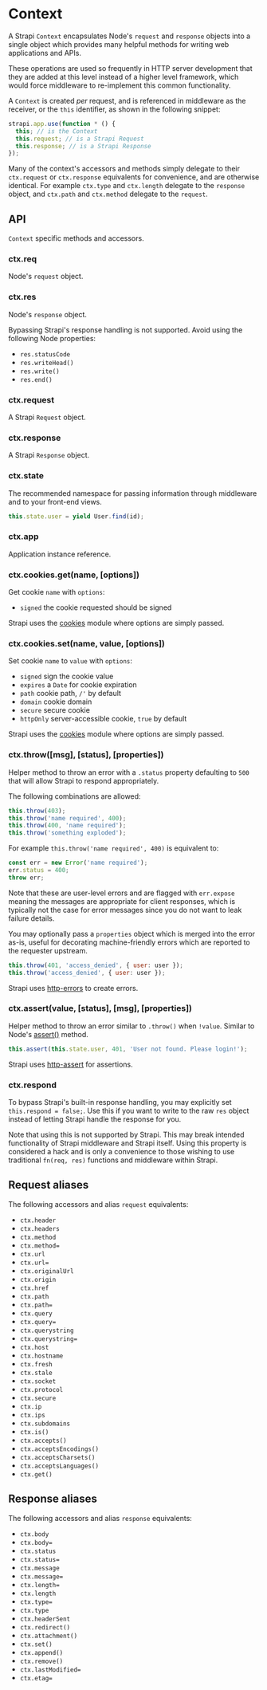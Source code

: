 # Context

A Strapi `Context` encapsulates Node's `request` and `response` objects into a single object which provides many helpful methods for writing web applications and APIs.

These operations are used so frequently in HTTP server development that they are added at this level instead of a higher level framework, which would force middleware to re-implement this common functionality.

A `Context` is created _per_ request, and is referenced in middleware as the receiver, or the `this` identifier, as shown in the following snippet:

```js
strapi.app.use(function * () {
  this; // is the Context
  this.request; // is a Strapi Request
  this.response; // is a Strapi Response
});
```

Many of the context's accessors and methods simply delegate to their `ctx.request` or `ctx.response` equivalents for convenience, and are otherwise identical. For example `ctx.type` and `ctx.length` delegate to the `response` object, and `ctx.path` and `ctx.method` delegate to the `request`.

## API

`Context` specific methods and accessors.

### ctx.req

Node's `request` object.

### ctx.res

Node's `response` object.

Bypassing Strapi's response handling is not supported. Avoid using the following Node properties:

- `res.statusCode`
- `res.writeHead()`
- `res.write()`
- `res.end()`

### ctx.request

A Strapi `Request` object.

### ctx.response

A Strapi `Response` object.

### ctx.state

The recommended namespace for passing information through middleware and to your front-end views.

```js
this.state.user = yield User.find(id);
```

### ctx.app

Application instance reference.

### ctx.cookies.get(name, [options])

Get cookie `name` with `options`:

- `signed` the cookie requested should be signed

Strapi uses the [cookies](https://github.com/jed/cookies) module where options are simply passed.

### ctx.cookies.set(name, value, [options])

Set cookie `name` to `value` with `options`:

- `signed` sign the cookie value
- `expires` a `Date` for cookie expiration
- `path` cookie path, `/'` by default
- `domain` cookie domain
- `secure` secure cookie
- `httpOnly` server-accessible cookie, `true` by default

Strapi uses the [cookies](https://github.com/jed/cookies) module where options are simply passed.

### ctx.throw([msg], [status], [properties])

Helper method to throw an error with a `.status` property defaulting to `500` that will allow Strapi to respond appropriately.

The following combinations are allowed:

```js
this.throw(403);
this.throw('name required', 400);
this.throw(400, 'name required');
this.throw('something exploded');
```

For example `this.throw('name required', 400)` is equivalent to:

```js
const err = new Error('name required');
err.status = 400;
throw err;
```

Note that these are user-level errors and are flagged with `err.expose` meaning the messages are appropriate for client responses, which is typically not the case for error messages since you do not want to leak failure details.

You may optionally pass a `properties` object which is merged into the error as-is, useful for decorating machine-friendly errors which are reported to the requester upstream.

```js
this.throw(401, 'access_denied', { user: user });
this.throw('access_denied', { user: user });
```

Strapi uses [http-errors](https://github.com/jshttp/http-errors) to create errors.

### ctx.assert(value, [status], [msg], [properties])

Helper method to throw an error similar to `.throw()` when `!value`. Similar to Node's [assert()](http://nodejs.org/api/assert.html) method.

```js
this.assert(this.state.user, 401, 'User not found. Please login!');
```

Strapi uses [http-assert](https://github.com/jshttp/http-assert) for assertions.

### ctx.respond

To bypass Strapi's built-in response handling, you may explicitly set `this.respond = false;`. Use this if you want to write to the raw `res` object instead of letting Strapi handle the response for you.

Note that using this is not supported by Strapi. This may break intended functionality of Strapi middleware and Strapi itself. Using this property is considered a hack and is only a convenience to those wishing to use traditional `fn(req, res)` functions and middleware within Strapi.

## Request aliases

The following accessors and alias `request` equivalents:

- `ctx.header`
- `ctx.headers`
- `ctx.method`
- `ctx.method=`
- `ctx.url`
- `ctx.url=`
- `ctx.originalUrl`
- `ctx.origin`
- `ctx.href`
- `ctx.path`
- `ctx.path=`
- `ctx.query`
- `ctx.query=`
- `ctx.querystring`
- `ctx.querystring=`
- `ctx.host`
- `ctx.hostname`
- `ctx.fresh`
- `ctx.stale`
- `ctx.socket`
- `ctx.protocol`
- `ctx.secure`
- `ctx.ip`
- `ctx.ips`
- `ctx.subdomains`
- `ctx.is()`
- `ctx.accepts()`
- `ctx.acceptsEncodings()`
- `ctx.acceptsCharsets()`
- `ctx.acceptsLanguages()`
- `ctx.get()`

## Response aliases

The following accessors and alias `response` equivalents:

- `ctx.body`
- `ctx.body=`
- `ctx.status`
- `ctx.status=`
- `ctx.message`
- `ctx.message=`
- `ctx.length=`
- `ctx.length`
- `ctx.type=`
- `ctx.type`
- `ctx.headerSent`
- `ctx.redirect()`
- `ctx.attachment()`
- `ctx.set()`
- `ctx.append()`
- `ctx.remove()`
- `ctx.lastModified=`
- `ctx.etag=`

